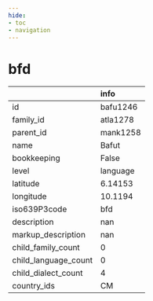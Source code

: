 ```yaml
---
hide:
- toc
- navigation
---
```

# bfd
|                      | info     |
|:---------------------|:---------|
| id                   | bafu1246 |
| family_id            | atla1278 |
| parent_id            | mank1258 |
| name                 | Bafut    |
| bookkeeping          | False    |
| level                | language |
| latitude             | 6.14153  |
| longitude            | 10.1194  |
| iso639P3code         | bfd      |
| description          | nan      |
| markup_description   | nan      |
| child_family_count   | 0        |
| child_language_count | 0        |
| child_dialect_count  | 4        |
| country_ids          | CM       |